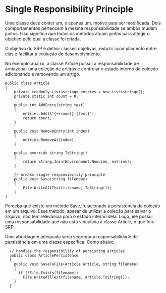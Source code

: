 # Single Responsibility Principle

Uma classe deve conter um, e apenas um, motivo para ser modificada. Dois comportamentos pertencem à mesma responsabilidade se ambos mudam juntos. Isso significa que todos os métodos atuam juntos para atingir o objetivo pelo qual a classe foi criada.

O objetivo do SRP é definir classes objetivas, reduzir acomplamento entre elas e facilitar a evolução do desenvolvimento.

No exemplo abaixo, a classe Article possui a responsabilidade de armazenar uma coleção de artigos e controlar o estado interno da coleção adicionando e removendo um artigo.

    public class Article
    {
	    private readonly List<string> entries = new List<string>();
	    private static int count = 0;
    
	    public int AddEntry(string text)
	    {
		    entries.Add($"{++count}:{text}");
		    return count;
	    }
    
	    public void RemoveEntry(int index)
	    {
		    entries.RemoveAt(index);
	    }
	    
	    public override string ToString()
	    {
		    return string.Join(Environment.NewLine, entries);
	    }
	    
	    // breaks single responsibility principle
	    public void Save(string filename)
	    {
		    File.WriteAllText(filename, ToString());
	    }
    }
Perceba que existe um método Save, relacionado à persistencia da coleção em um arquivo. Esse método, apesar de utilizar a coleção para salvar o arquivo, não tem relevância para o estado interno dela. Logo, ele possui uma responsabilidade que não está vinculada à classe Article, o que fere SRP.

Uma abordagem adequada seria segregar a responsabilidade de persistência em uma classe específica. Como abaixo.

      // handles the responsibility of persisting articles
      public class ArticlePersistence
      {
        public void SaveToFile(Article article, string filename)
        {
          if (!File.Exists(filename))
            File.WriteAllText(filename, article.ToString());
        }
      }

